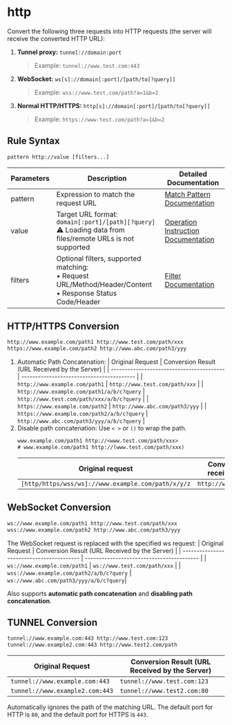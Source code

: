 # http
Convert the following three requests into HTTP requests (the server will receive the converted HTTP URL):
1. **Tunnel proxy:** `tunnel://domain:port`
    > Example: `tunnel://www.test.com:443`
2. **WebSocket:** `ws[s]://domain[:port]/[path/to[?query]]`
    > Example: `wss://www.test.com/path?a=1&b=2`
3. **Normal HTTP/HTTPS:** `http[s]://domain[:port]/[path/to[?query]]`
    > Example: `https://www.test.com/path?a=1&b=2`

## Rule Syntax
``` txt
pattern http://value [filters...]
```

| Parameters | Description | Detailed Documentation |
| ------- | ------------------------------------------------------------ | ------------------------- |
| pattern | Expression to match the request URL | [Match Pattern Documentation](./pattern) |
| value | Target URL format: `domain[:port]/[path][?query]`<br/>⚠️ Loading data from files/remote URLs is not supported | [Operation Instruction Documentation](./operation) |
| filters | Optional filters, supported matching:<br/>• Request URL/Method/Header/Content<br/>• Response Status Code/Header | [Filter Documentation](./filters) |

## HTTP/HTTPS Conversion
``` txt
http://www.example.com/path1 http://www.test.com/path/xxx
https://www.example.com/path2 http://www.abc.com/path3/yyy
```
1. Automatic Path Concatenation:
    | Original Request | Conversion Result (URL Received by the Server) |
    | ----------------------------------------- | ----------------------------------------- |
    | `http://www.example.com/path1` | `http://www.test.com/path/xxx` |
    | `http://www.example.com/path1/a/b/c?query` | `http://www.test.com/path/xxx/a/b/c?query` |
    | `https://www.example.com/path2` | `http://www.abc.com/path3/yyy` |
    | `https://www.example.com/path2/a/b/c?query` | `http://www.abc.com/path3/yyy/a/b/c?query` |
2. Disable path concatenation: Use `< >` or `()` to wrap the path.
    ``` txt
    www.example.com/path1 http://<www.test.com/path/xxx>
    # www.example.com/path1 http://(www.test.com/path/xxx)
    ```
    | Original request | Conversion result (URL received by the server) |
    | ----------------------------------------- | ----------------------------------------- |
    | `[http/https/wss/ws]://www.example.com/path/x/y/z` | `http://www.test.com/path/xxx` |

## WebSocket Conversion
``` txt
ws://www.example.com/path1 http://www.test.com/path/xxx
wss://www.example.com/path2 http://www.abc.com/path3/yyy
```
The WebSocket request is replaced with the specified ws request:
| Original Request | Conversion Result (URL Received by the Server) |
| ----------------------------------------- | ----------------------------------------- |
| `ws://www.example.com/path1` | `ws://www.test.com/path/xxx` |
| `wss://www.example.com/path2/a/b/c?query` | `ws://www.abc.com/path3/yyy/a/b/c?query`|

Also supports **automatic path concatenation** and **disabling path concatenation**.

## TUNNEL Conversion
``` txt
tunnel://www.example.com:443 http://www.test.com:123
tunnel://www.example2.com:443 http://www.test2.com/path
```
| Original Request | Conversion Result (URL Received by the Server) |
| ----------------------------------------- | ----------------------------------------- |
| `tunnel://www.example.com:443` | `tunnel://www.test.com:123` |
| `tunnel://www.example2.com:443` | `tunnel://www.test2.com:80`|

Automatically ignores the path of the matching URL. The default port for HTTP is `80`, and the default port for HTTPS is `443`.
